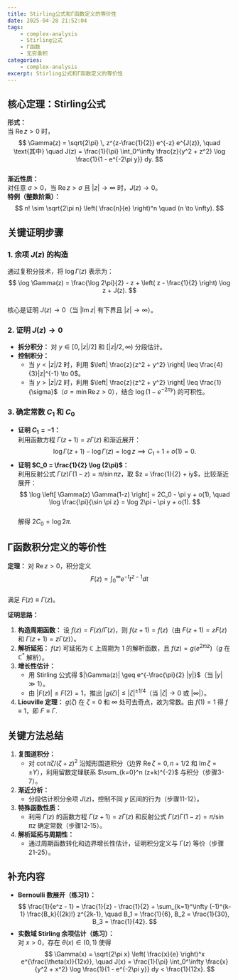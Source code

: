 ```yaml
---
title: Stirling公式和Γ函数定义的等价性
date: 2025-04-28 21:52:04
tags:
    - complex-analysis
    - Stirling公式
    - Γ函数
    - 无穷乘积
categories:
    - complex-analysis
excerpt: Stirling公式和Γ函数定义的等价性
---
```

## **核心定理：Stirling公式**
**形式：**  
当 $\text{Re}\, z > 0$ 时，  
$$
\Gamma(z) = \sqrt{2\pi} \, z^{z-\frac{1}{2}} e^{-z} e^{J(z)}, \quad \text{其中} \quad J(z) = \frac{1}{\pi} \int_0^\infty \frac{z}{y^2 + z^2} \log \frac{1}{1 - e^{-2\pi y}}  dy.
$$  
**渐近性质：**  
对任意 $\sigma > 0$，当 $\text{Re}\, z > \sigma$ 且 $|z| \to \infty$ 时，$J(z) \to 0$。  
**特例（整数阶乘）：**  
$$
n! \sim \sqrt{2\pi n} \left( \frac{n}{e} \right)^n \quad (n \to \infty).
$$


## **关键证明步骤**
### **1. 余项 $J(z)$ 的构造**
通过复积分技术，将 $\log \Gamma(z)$ 表示为：  
$$
\log \Gamma(z) = \frac{\log 2\pi}{2} - z + \left( z - \frac{1}{2} \right) \log z + J(z).
$$  
核心是证明 $J(z) \to 0$（当 $|\text{Im}\, z|$ 有下界且 $|z| \to \infty$）。

### **2. 证明 $J(z) \to 0$**
- **拆分积分：** 对 $y \in [0, |z|/2]$ 和 $[|z|/2, \infty)$ 分段估计。  
- **控制积分：**  
  - 当 $y < |z|/2$ 时，利用 $\left| \frac{z}{z^2 + y^2} \right| \leq \frac{4}{3}|z|^{-1} \to 0$。  
  - 当 $y > |z|/2$ 时，利用 $\left| \frac{z}{z^2 + y^2} \right| \leq \frac{1}{\sigma}$（$\sigma = \min \text{Re}\, z >0$），结合 $\log(1 - e^{-2\pi y})$ 的可积性。  

### **3. 确定常数 $C_1$ 和 $C_0$**
- **证明 $C_1 = -1$：**  
  利用函数方程 $\Gamma(z+1) = z \Gamma(z)$ 和渐近展开：  
  $$
  \log \Gamma(z+1) - \log \Gamma(z) = \log z \implies C_1 + 1 + o(1) = 0.
  $$  
- **证明 $C_0 = \frac{1}{2} \log (2\pi)$：**  
  利用反射公式 $\Gamma(z)\Gamma(1-z) = \pi / \sin \pi z$，取 $z = \frac{1}{2} + iy$，比较渐近展开：  
  $$
  \log \left[ \Gamma(z) \Gamma(1-z) \right] = 2C_0 - \pi y + o(1), \quad \log \frac{\pi}{\sin \pi z} = \log 2\pi - \pi y + o(1).
  $$  
  解得 $2C_0 = \log 2\pi$.

## **Γ函数积分定义的等价性**
**定理：** 对 $\text{Re}\, z > 0$，积分定义  
$$
F(z) = \int_0^\infty e^{-t} t^{z-1}  dt
$$  
满足 $F(z) \equiv \Gamma(z)$。  

**证明思路：**  
1. **构造周期函数：** 设 $f(z) = F(z)/\Gamma(z)$，则 $f(z+1) = f(z)$（由 $F(z+1)=zF(z)$ 和 $\Gamma(z+1)=z\Gamma(z)$）。  
2. **解析延拓：** $f(z)$ 可延拓为 $\mathbb{C}$ 上周期为 1 的解析函数，且 $f(z) = g(e^{2\pi i z})$（$g$ 在 $\mathbb{C}^*$ 解析）。  
3. **增长性估计：**  
   - 用 Stirling 公式得 $|\Gamma(z)| \geq e^{-\frac{\pi}{2} |y|}$（当 $|y| \gg 1$）。  
   - 由 $|F(z)| \leq F(2) = 1$，推出 $|g(\zeta)| \leq |\zeta|^{\pm 1/4}$（当 $|\zeta| \to 0$ 或 $|\infty|$）。  
4. **Liouville 定理：** $g(\zeta)$ 在 $\zeta=0$ 和 $\infty$ 处可去奇点，故为常数。由 $f(1)=1$ 得 $f \equiv 1$，即 $F \equiv \Gamma$.

## **关键方法总结**
1. **复围道积分：**  
   - 对 $\cot \pi \zeta / (\zeta + z)^2$ 沿矩形围道积分（边界 $\text{Re}\, \zeta = 0, \, n+1/2$ 和 $\text{Im}\, \zeta = \pm Y$），利用留数定理联系 $\sum_{k=0}^n (z+k)^{-2}$ 与积分（步骤3-7）。  
2. **渐近分析：**  
   - 分段估计积分余项 $J(z)$，控制不同 $y$ 区间的行为（步骤11-12）。  
3. **特殊函数性质：**  
   - 利用 $\Gamma(z)$ 的函数方程 $\Gamma(z+1)=z\Gamma(z)$ 和反射公式 $\Gamma(z)\Gamma(1-z)=\pi/\sin\pi z$ 确定常数（步骤12-15）。  
4. **解析延拓与周期性：**  
   - 通过周期函数转化和边界增长性估计，证明积分定义与 $\Gamma(z)$ 等价（步骤21-25）。  


## **补充内容**
- **Bernoulli 数展开（练习1）：**  
  $$
  \frac{1}{e^z - 1} = \frac{1}{z} - \frac{1}{2} + \sum_{k=1}^\infty (-1)^{k-1} \frac{B_k}{(2k)!} z^{2k-1}, \quad B_1 = \frac{1}{6},  B_2 = \frac{1}{30},  B_3 = \frac{1}{42}.
  $$  
- **实数域 Stirling 余项估计（练习）：**  
  对 $x > 0$，存在 $\theta(x) \in (0,1)$ 使得  
  $$
  \Gamma(x) = \sqrt{2\pi x} \left( \frac{x}{e} \right)^x e^{\frac{\theta(x)}{12x}}, \quad J(x) = \frac{1}{\pi} \int_0^\infty \frac{x}{y^2 + x^2} \log \frac{1}{1 - e^{-2\pi y}}  dy < \frac{1}{12x}.
  $$  
